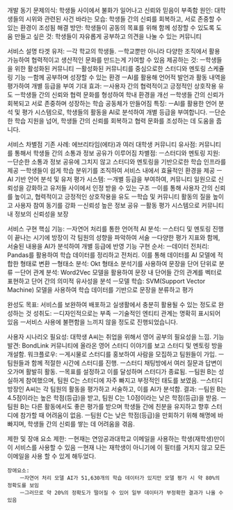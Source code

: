 개발 동기
	문제의식: 학생들 사이에서 불화가 일어나고 신뢰와 믿음이 부족함
	원인: 대학생들의 시위와 관련된 사건
	바라는 모습: 학생들 간의 신뢰를 회복하고, 서로 존중할 수 있는 환경이 조성됨
	해결 방안: 학생들이 공동의 목표를 위해 함께 성장할 수 있도록 도움
	만들고 싶은 것: 학생들이 자유롭게 공부하고 의견을 나눌 수 있는 커뮤니티

서비스 설명
	타겟 유저:
		ㅡ각 학교의 학생들.
		ㅡ학교뿐만 아니라 다양한 조직에서 활용 가능하여 협력적이고 생산적인 문화를 만드는게 기여할 수 있음
	제공하는 것:
		ㅡ학생들을 위한 활성화된 커뮤니티
		ㅡ활성화된 커뮤니티를 중심으로한 스터디와 멘토링 스케쥴링 기능
		ㅡ함께 공부하며 성장할 수 있는 환경
		ㅡAI를 활용해 언어적 발언과 활동 내역을 평가하여 개별 등급을 부여
	기대 효과:
		ㅡ사용자 간의 협력적이고 긍정적인 상호작용 유도
		ㅡ학생들 간의 신뢰와 협력 문화를 형성하여 학내 환경을 개선
		ㅡ학생들 간의 신뢰가 회복되고 서로 존중하며 성장하는 학습 공동체가 만들어짐
	특징:
		ㅡAI를 활용한 언어 분석 및 평가 시스템으로, 학생들의 활동을 AI로 분석하여 개별 등급을 부여합니다.
		ㅡ단순한 학습 지원을 넘어, 학생들 간의 신뢰를 회복하고 협력 문화를 조성하는 데 도움을 줍니다.

서비스 차별점
	기존 사례: 에브리타임(에타)과 여러 대학생 커뮤니티
	유사점: 커뮤니티를 통해서 학생들 간의 소통과 정보 공유가 이루어짐
	차별점: 
		ㅡ스터디와 멘토링 지원:
			ㅡ단순한 소통과 정보 공유에 그치지 않고 스터디와 멘토링을 기반으로한 학습 인프라를 제공
			ㅡ학생들이 쉽게 학습 분위기를 조직하여 서비스 내에서 효율적인 환경을 제공
		ㅡAI 기반 언어 분석 및 유저 평가 시스템:
			ㅡ개별 등급을 부여하여, 커뮤니티 일원으로 신뢰성을 강화하고 유저들 사이에서 인정 받을 수 있는 구조
			ㅡ이를 통해 사용자 간의 신뢰를 높이고, 협력적이고 긍정적인 상호작용을 유도
			ㅡ학습 및 커뮤니티 활동의 질을 높이고 사용자 참여 동기를 강화
		ㅡ신뢰성 높은 정보 공유
			ㅡ활동 평가 시스템으로 커뮤니티 내 정보의 신뢰성을 보장

서비스 구현
	핵심 기능:
		ㅡ자연어 처리를 통한 언어적 AI 분석:
			ㅡ스터디 및 멘토링 진행이 끝나는 시기에 방장이 각 팀원의 성향을 파악하여 서술
			ㅡ다양한 평가 지표와 함께, 서술된 내용을 AI가 분석하여 개별 등급에 반영
	기능 구현 순서:
		ㅡ데이터 전처리:
			Pandas를 활용하여 학습 데이터를 정리하고 전처리. 이를 통해 데이터를 AI 모델에 적합한 형태로 변환
		ㅡ형태소 분석:
			Okt 형태소 분석기를 사용하여 문장을 단어 단위로 분류
		ㅡ단어 관계 분석:
			Word2Vec 모델을 활용하여 문장 내 단어들 간의 관계를 벡터로 표현하고 단어 간의 의미적 유사성을 분석
		ㅡ모델 학습:
			SVM(Support Vector Machine) 모델을 사용하여 학습 데이터를 기반으로 문장을 분류하고 평가

완성도
	목표: 서비스를 보완하여 배포하고 실생활에서 충분히 활용될 수 있는 정도로 완성하는 것
	성취도:
		ㅡ디자인적으로는 부족
		ㅡ기술적인 엔티티 관계는 명확히 표시되어 있음
		ㅡ서비스 사용에 불편함을 느끼지 않을 정도로 진행되었습니다.

사용자 시나리오
	필요성: 대학생 A씨는 취업을 위해서 영어 공부의 필요성을 느낌.
	기능 발견: BondLink 커뮤니티에 올라온 영어 스터디 이야기를 보고 스터디 및 멘토링 방을 개설함.
	워크플로우:
		ㅡ게시물로 스터디를 홍보하여 사람을 모집하고 팀원들이 가입.
		ㅡ팀원들과 함께 적절한 시간에 스터디를 진행.
		ㅡ스터디 채팅방에서 여러 질문과 답변이 오가며 활발히 활동.
		ㅡ목표를 설정하고 이를 달성하며 스터디가 종료됨.
		ㅡ팀원 B는 성실하게 참여했으며, 팀원 C는 스터디에 자주 빠지고 부정적인 태도를 보였음.
		ㅡ스터디 방장인 A씨는 각 팀원의 활동을 평가하고 서술하고, 이를 AI가 분석함.
	결과:
		ㅡ팀원 B는 4.5점이라는 높은 학점(등급)을 받고, 팀원 C는 1.0점이라는 낮은 학점(등급)을 받음.
		ㅡ팀원 B는 다른 활동에서도 좋은 평가를 받으며 학생들 간에 친분을 유지하고 향후 스터디에 참가할 때 어려움이 없음.
		ㅡ팀원 C는 낮은 학점(등급)을 만회하기 위해 해명에 바빠지며, 학생들 간의 신뢰를 쌓는 데 어려움을 겪음.

제한 및 장애 요소
	제한:
		ㅡ현재는 연암공과대학교 이메일을 사용하는 학생(재학생)만이 이 서비스를 사용할 수 있음
		ㅡ현재 나는 재학생이 아니기에 이 필터를 거치지 않고 모든 이메일을 사용 할 수 있게 해두었다.

	장애요소:
		ㅡ자연어 처리 모델 AI가 51,630개의 학습 데이터가 있지만 모델 평가 시 약 80%의 정확도를 보임
		ㅡ그러므로 약 20%의 정확도가 떨어질 수 있어 일부 데이터가 부정확한 결과가 나올 수 있음
